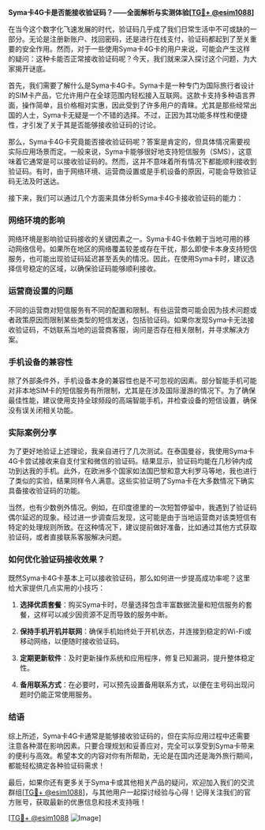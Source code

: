 **Syma卡4G卡是否能接收验证码？——全面解析与实测体验[[TG💪+ @esim1088](https://t.me/s/esim1088)]**

在当今这个数字化飞速发展的时代，验证码几乎成了我们日常生活中不可或缺的一部分。无论是注册新账户、找回密码，还是进行在线支付，验证码都起到了至关重要的安全作用。然而，对于一些使用Syma卡4G卡的用户来说，可能会产生这样的疑问：这种卡能否正常接收验证码呢？今天，我们就来深入探讨这个问题，为大家揭开谜底。

首先，我们需要了解什么是Syma卡4G卡。Syma卡是一种专门为国际旅行者设计的SIM卡产品，它允许用户在全球范围内轻松接入互联网。这款卡支持多种语言界面，操作简单，且价格相对实惠，因此受到了许多用户的青睐。尤其是那些经常出国的人士，Syma卡无疑是一个不错的选择。不过，正因为其功能多样性和便捷性，才引发了关于其是否能够接收验证码的讨论。

那么，Syma卡4G卡究竟能否接收验证码呢？答案是肯定的，但具体情况需要视实际应用场景而定。一般来说，Syma卡能够很好地支持短信服务（SMS），这意味着它通常是可以接收验证码的。然而，这并不意味着所有情况下都能顺利接收到验证码。有时，由于网络环境、运营商设置或是手机设备的原因，可能会导致验证码无法及时送达。

接下来，我们可以通过几个方面来具体分析Syma卡4G卡接收验证码的能力：

### 网络环境的影响

网络环境是影响验证码接收的关键因素之一。Syma卡4G卡依赖于当地可用的移动网络信号。如果所在地区的网络覆盖较差或存在干扰，那么即使卡本身支持短信服务，也可能出现验证码延迟甚至丢失的情况。因此，在使用Syma卡时，建议选择信号稳定的区域，以确保验证码能够顺利接收。

### 运营商设置的问题

不同的运营商对短信服务有不同的配置和限制。有些运营商可能会因为技术问题或者政策原因而限制某些类型的短信发送，包括验证码。如果你发现Syma卡无法接收验证码，不妨联系当地的运营商客服，询问是否存在相关限制，并寻求解决方案。

### 手机设备的兼容性

除了外部条件外，手机设备本身的兼容性也是不可忽视的因素。部分智能手机可能对非本地SIM卡的短信服务有所限制，尤其是在涉及国际漫游的情况下。为了确保最佳性能，建议使用支持全球频段的高端智能手机，并检查设备的短信设置，确保没有误关闭相关功能。

### 实际案例分享

为了更好地验证上述理论，我亲自进行了几次测试。在泰国曼谷，我使用Syma卡4G卡尝试接收来自支付宝和微信的验证码。结果显示，验证码均能在几秒钟内成功到达我的手机。此外，在欧洲多个国家如法国巴黎和意大利罗马等地，我也进行了类似的实验，结果同样令人满意。这些实验证明了Syma卡在大多数情况下确实具备接收验证码的功能。

当然，也有少数例外情况。例如，在印度德里的一次短暂停留中，我遇到了验证码偶尔延迟的现象。经过进一步调查后发现，这可能是由于当地运营商对该类短信有特定的处理规则所致。在这种情况下，建议提前做好准备，比如通过其他方式获取验证码，或者直接联系客服解决问题。

### 如何优化验证码接收效果？

既然Syma卡4G卡基本上可以接收验证码，那么如何进一步提高成功率呢？这里给大家提供几点实用的小技巧：

1. **选择优质套餐**：购买Syma卡时，尽量选择包含丰富数据流量和短信服务的套餐，这样可以减少因资源不足而导致的服务中断。
   
2. **保持手机开机并联网**：确保手机始终处于开机状态，并连接到稳定的Wi-Fi或移动网络，以便随时接收验证码。
   
3. **定期更新软件**：及时更新操作系统和应用程序，修复已知漏洞，提升整体稳定性。
   
4. **备用联系方式**：在必要时，可以预先设置备用联系方式，以便在主号码出现问题时仍能正常使用服务。

### 结语

综上所述，Syma卡4G卡通常是能够接收验证码的，但在实际应用过程中还需要注意各种潜在影响因素。只要合理规划和妥善应对，完全可以享受到Syma卡带来的便利与高效。希望本文的内容对你有所帮助，无论是在国内还是海外旅行期间，都能轻松搞定各种验证码需求！

最后，如果你还有更多关于Syma卡或其他相关产品的疑问，欢迎加入我们的交流群组[[TG💪+ @esim1088](https://t.me/s/esim1088)]，与其他用户一起探讨经验与心得！记得关注我们的官方账号，获取最新的优惠信息和技术支持哦！

[[TG💪+ @esim1088](https://t.me/s/esim1088) ![Image](https://i.postimg.cc/4NQfJmqS/Snipaste-2025-05-13-00-14-12.png)]
